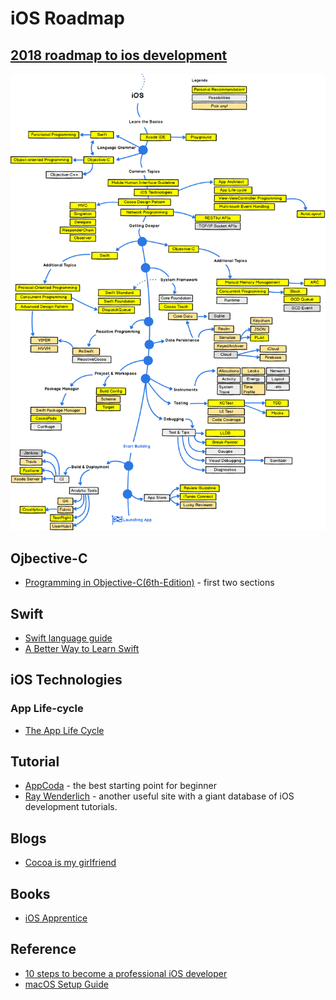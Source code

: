 # iOS Roadmap

## [2018 roadmap to ios development][1]

![ios roadmap](ios-roadmap/ios-road-map.png "2018 roadmap to ios development from reddit.com")

## Ojbective-C

* [Programming in Objective-C(6th-Edition)][9] - first two sections

## Swift

* [Swift language guide][3]
* [A Better Way to Learn Swift][7]

## iOS Technologies

### App Life-cycle

* [The App Life Cycle][10]

## Tutorial

* [AppCoda][4] - the best starting point for beginner
* [Ray Wenderlich][5] - another useful site with a giant database of iOS development tutorials.

## Blogs

* [Cocoa is my girlfriend][6]

## Books

* [iOS Apprentice][8]

## Reference

* [10 steps to become a professional iOS developer](ios-roadmap/10-steps-to-become-a-professional-ios-developer.md)
* [macOS Setup Guide][11]

[1]:https://www.reddit.com/r/iOSProgramming/comments/82w6qa/2018_roadmap_to_ios_development/
[2]:https://medium.com/app-coder-io/10-steps-to-become-a-professional-ios-developer-11b82b6aea4c
[3]:https://docs.swift.org/swift-book/LanguageGuide/TheBasics.html#//apple_ref/doc/uid/TP40014097-CH5-ID309
[4]:https://www.appcoda.com/
[5]:https://www.raywenderlich.com/
[6]:http://www.cimgf.com/
[7]:https://thinkster.io/a-better-way-to-learn-swift
[8]:https://store.raywenderlich.com/products/ios-apprentice
[9]:https://www.amazon.com/Stephen-G.-Kochan/e/B000APTUFG/ref=dp_byline_cont_book_1
[10]:https://developer.apple.com/library/archive/documentation/iPhone/Conceptual/iPhoneOSProgrammingGuide/TheAppLifeCycle/TheAppLifeCycle.html
[11]:https://sourabhbajaj.com/mac-setup/ "macOS Setup Guide"